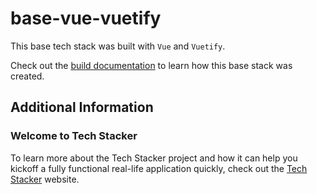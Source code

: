 # base-vue-vuetify
This base tech stack was built with `Vue` and `Vuetify`.

Check out the [build documentation](./BUILD.md) to learn how this base stack was created.

## Additional Information

### Welcome to Tech Stacker

To learn more about the Tech Stacker project and how it can help you kickoff a fully functional real-life application quickly, check out the [Tech Stacker](http://onlinebydesign.org) website.
